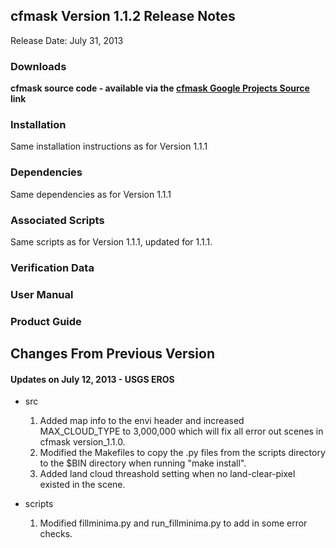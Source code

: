 ## cfmask Version 1.1.2 Release Notes ##
Release Date: July 31, 2013

### Downloads ###

**cfmask source code - available via the [cfmask Google Projects Source](http://code.google.com/p/cfmask/source/checkout) link**

### Installation ###
Same installation instructions as for Version 1.1.1

### Dependencies ###
Same dependencies as for Version 1.1.1

### Associated Scripts ###
Same scripts as for Version 1.1.1, updated for 1.1.1.

### Verification Data ###

### User Manual ###

### Product Guide ###


## Changes From Previous Version ##
#### Updates on July 12, 2013 - USGS EROS ####
  * src
    1. Added map info to the envi header and increased MAX\_CLOUD\_TYPE to 3,000,000 which will fix all error out scenes in cfmask version\_1.1.0.
    1. Modified the Makefiles to copy the .py files from the scripts directory to the $BIN directory when running "make install".
    1. Added land cloud threashold setting when no land-clear-pixel existed in the scene.

  * scripts
    1. Modified fillminima.py and run\_fillminima.py to add in some error checks.